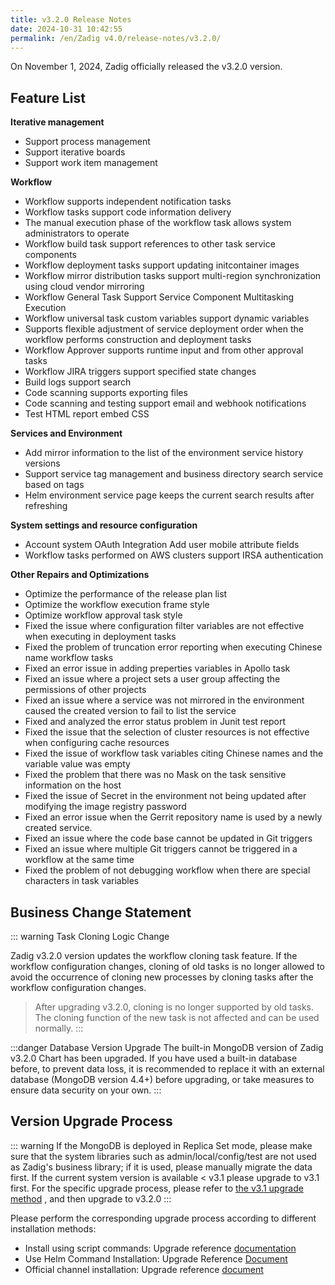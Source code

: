 ```yaml
---
title: v3.2.0 Release Notes
date: 2024-10-31 10:42:55
permalink: /en/Zadig v4.0/release-notes/v3.2.0/
---
```


On November 1, 2024, Zadig officially released the v3.2.0 version.

## Feature List

**Iterative management**
- Support process management
- Support iterative boards
- Support work item management

**Workflow**
- Workflow supports independent notification tasks
- Workflow tasks support code information delivery
- The manual execution phase of the workflow task allows system administrators to operate
- Workflow build task support references to other task service components
- Workflow deployment tasks support updating initcontainer images
- Workflow mirror distribution tasks support multi-region synchronization using cloud vendor mirroring
- Workflow General Task Support Service Component Multitasking Execution
- Workflow universal task custom variables support dynamic variables
- Supports flexible adjustment of service deployment order when the workflow performs construction and deployment tasks
- Workflow Approver supports runtime input and from other approval tasks
- Workflow JIRA triggers support specified state changes
- Build logs support search
- Code scanning supports exporting files
- Code scanning and testing support email and webhook notifications
- Test HTML report embed CSS

**Services and Environment**
- Add mirror information to the list of the environment service history versions
- Support service tag management and business directory search service based on tags
- Helm environment service page keeps the current search results after refreshing

**System settings and resource configuration**
- Account system OAuth Integration Add user mobile attribute fields
- Workflow tasks performed on AWS clusters support IRSA authentication

**Other Repairs and Optimizations**
- Optimize the performance of the release plan list
- Optimize the workflow execution frame style
- Optimize workflow approval task style
- Fixed the issue where configuration filter variables are not effective when executing in deployment tasks
- Fixed the problem of truncation error reporting when executing Chinese name workflow tasks
- Fixed an error issue in adding preperties variables in Apollo task
- Fixed an issue where a project sets a user group affecting the permissions of other projects
- Fixed an issue where a service was not mirrored in the environment caused the created version to fail to list the service
- Fixed and analyzed the error status problem in Junit test report
- Fixed the issue that the selection of cluster resources is not effective when configuring cache resources
- Fixed the issue of workflow task variables citing Chinese names and the variable value was empty
- Fixed the problem that there was no Mask on the task sensitive information on the host
- Fixed the issue of Secret in the environment not being updated after modifying the image registry password
- Fixed an error issue when the Gerrit repository name is used by a newly created service.
- Fixed an issue where the code base cannot be updated in Git triggers
- Fixed an issue where multiple Git triggers cannot be triggered in a workflow at the same time
- Fixed the problem of not debugging workflow when there are special characters in task variables

## Business Change Statement
::: warning Task Cloning Logic Change

Zadig v3.2.0 version updates the workflow cloning task feature. If the workflow configuration changes, cloning of old tasks is no longer allowed to avoid the occurrence of cloning new processes by cloning tasks after the workflow configuration changes.

> After upgrading v3.2.0, cloning is no longer supported by old tasks. The cloning function of the new task is not affected and can be used normally.
:::

:::danger Database Version Upgrade
The built-in MongoDB version of Zadig v3.2.0 Chart has been upgraded. If you have used a built-in database before, to prevent data loss, it is recommended to replace it with an external database (MongoDB version 4.4+) before upgrading, or take measures to ensure data security on your own.
:::

## Version Upgrade Process

::: warning
If the MongoDB is deployed in Replica Set mode, please make sure that the system libraries such as admin/local/config/test are not used as Zadig's business library; if it is used, please manually migrate the data first.
If the current system version is available < v3.1 please upgrade to v3.1 first. For the specific upgrade process, please refer to [the v3.1 upgrade method](/Zadig%20v3.1/release-notes/v3.1.0/#%E7%89%88%E6%9C%AC%E5%8D%87%E7%BA%A7%E8%BF%87%E7%A8%8B) , and then upgrade to v3.2.0
:::

Please perform the corresponding upgrade process according to different installation methods:

- Install using script commands: Upgrade reference [documentation](/Zadig%20v3.2/install/helm-deploy/#%E5%8D%87%E7%BA%A7)
- Use Helm Command Installation: Upgrade Reference [Document](/Zadig%20v3.2/install/helm-deploy/#%E5%8D%87%E7%BA%A7)
- Official channel installation: Upgrade reference [document](/Zadig%20v3.2/stable/install/#%E5%8D%87%E7%BA%A7)